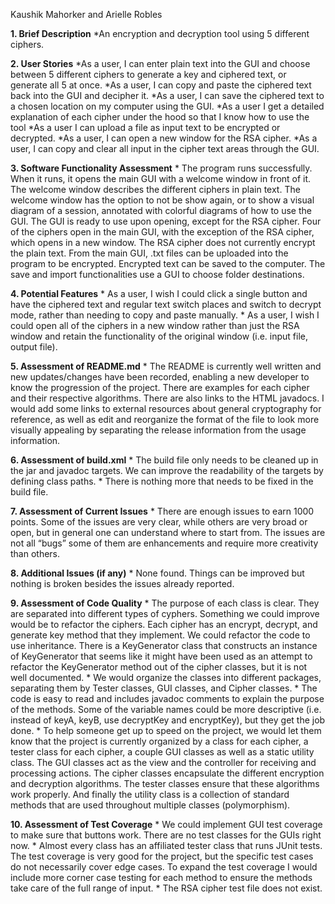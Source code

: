 Kaushik Mahorker and Arielle Robles

**1. Brief Description**
	*An encryption and decryption tool using 5 different ciphers.

**2. User Stories**
	*As a user, I can enter plain text into the GUI and choose between 5 different ciphers to generate a key and ciphered text, or generate all 5 at once.
	*As a user, I can copy and paste the ciphered text back into the GUI and decipher it.
	*As a user, I can save the ciphered text to a chosen location on my computer using the GUI.
	*As a user I get a detailed explanation of each cipher under the hood so that I know how to use the tool
	*As a user I can upload a file as input text to be encrypted or decrypted.
	*As a user, I can open a new window for the RSA cipher.
	*As a user, I can copy and clear all input in the cipher text areas through the GUI.

**3. Software Functionality Assessment**
	* The program runs successfully. When it runs, it opens the main GUI with a welcome window in front of it. The welcome window describes the different ciphers in plain text. The welcome window has the option to not be show again, or to show a visual diagram of a session, annotated with colorful diagrams of how to use the GUI. The GUI is ready to use upon opening, except for the RSA cipher. Four of the ciphers open in the main GUI, with the exception of the RSA cipher, which opens in a new window. The RSA cipher does not currently encrypt the plain text. From the main GUI, .txt files can be uploaded into the program to be encrypted. Encrypted text can be saved to the computer. The save and import functionalities use a GUI to choose folder destinations. 

**4. Potential Features**
	* As a user, I wish I could click a single button and have the ciphered text and regular text switch places and switch to decrypt mode, rather than needing to copy and paste manually.
	* As a user, I wish I could open all of the ciphers in a new window rather than just the RSA window and retain the functionality of the original window (i.e. input file, output file).

**5. Assessment of README.md**
	* The README is currently well written and new updates/changes have been recorded, enabling a new developer to know the progression of the project. There are examples for each cipher and their respective algorithms. There are also links to the HTML javadocs. I would add some links to external resources about general cryptography for reference, as well as edit and reorganize the format of the file to look more visually appealing by separating the release information from the usage information.

**6. Assessment of build.xml**
	* The build file only needs to be cleaned up in the jar and javadoc targets. We can improve the readability of the targets by defining class paths.
	* There is nothing more that needs to be fixed in the build file.

**7. Assessment of Current Issues**
	* There are enough issues to earn 1000 points. Some of the issues are very clear, while others are very broad or open, but in general one can understand where to start from. The issues are not all “bugs” some of them are enhancements and require more creativity than others.

**8. Additional Issues (if any)**
	* None found. Things can be improved but nothing is broken besides the issues already reported.

**9. Assessment of Code Quality**
	* The purpose of each class is clear. They are separated into different types of cyphers. Something we could improve would be to refactor the ciphers. Each cipher has an encrypt, decrypt, and generate key method that they implement. We could refactor the code to use inheritance. There is a KeyGenerator class that constructs an instance of KeyGenerator that seems like it might have been used as an attempt to refactor the KeyGenerator method out of the cipher classes, but it is not well documented.
	* We would organize the classes into different packages, separating them by Tester classes, GUI classes, and Cipher classes.
	* The code is easy to read and includes javadoc comments to explain the purpose of the methods. Some of the variable names could be more descriptive (i.e. instead of keyA, keyB, use decryptKey and encryptKey), but they get the job done.
	* To help someone get up to speed on the project, we would let them know that the project is currently organized by a class for each cipher, a tester class for each cipher, a couple GUI classes as well as a static utility class. The GUI classes act as the view and the controller for receiving and processing actions. The cipher classes encapsulate the different encryption and decryption algorithms. The tester classes ensure that these algorithms work properly. And finally the utility class is a collection of standard methods that are used throughout multiple classes (polymorphism).

**10. Assessment of Test Coverage**
	* We could implement GUI test coverage to make sure that buttons work. There are no test classes for the GUIs right now.
	* Almost every class has an affiliated tester class that runs JUnit tests. The test coverage is very good for the project, but the specific test cases do not necessarily cover edge cases. To expand the test coverage I would include more corner case testing for each method to ensure the methods take care of the full range of input.
	* The RSA cipher test file does not exist.
 
